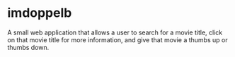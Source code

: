 # imdoppelb

A small web application that allows a user to search for a movie title, click on that movie title for more information, and give that movie a thumbs up or thumbs down.